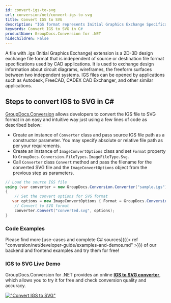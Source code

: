 ```yaml
---
id: convert-igs-to-svg
url: conversion/net/convert-igs-to-svg
title: Convert IGS to SVG
description: "IGS format represents Initial Graphics Exchange Specification (IGES) with .igs extension. Learn how to convert IGS to SVG file programmatically in C# language using GroupDocs.Conversion for .NET library."
keywords: Convert IGS to SVG in C#
productName: GroupDocs.Conversion for .NET
hideChildren: False
---
```


A file with .igs (Initial Graphics Exchange) extension is a 2D-3D design exchange file format that is independent of source or destination file format specifications used by CAD applications. It is used to exchange design information about circuit diagrams, wireframes, the freeform surfaces between two independent systems. IGS files can be opened by applications such as Autodesk, FreeCAD, CADEX CAD Exchanger, and other similar applications.

## Steps to convert IGS to SVG in C#

[GroupDocs.Conversion](https://products.groupdocs.com/conversion/net) allows developers to convert the IGS file to SVG format in an easy and intuitive way just using a few lines of code as described below:

* Create an instance of `Converter` class and pass source IGS file path as a constructor parameter. You may specify absolute or relative file path as per your requirements. 
* Create an instance of `ImageConvertOptions` class and set `Format` property to `GroupDocs.Conversion.FileTypes.ImageFileType.Svg`.
* Call `Converter` class `Convert` method and pass the filename for the converted SVG file and the `ImageConvertOptions` object from the previous step as parameters.

```csharp
// Load the source IGS file
using (var converter = new GroupDocs.Conversion.Converter("sample.igs"))
{
    // Set the convert options for SVG format
   var options = new ImageConvertOptions { Format = GroupDocs.Conversion.FileTypes.ImageFileType.Svg };
    // Convert to SVG format
    converter.Convert("converted.svg", options);
}
```

### Code Examples

Please find more [use-cases and complete C# sources]({{< ref "conversion/net/developer-guide/examples-and-demos.md" >}}) of our backend and frontend examples and try them for free!

### IGS to SVG Live Demo

GroupDocs.Conversion for .NET provides an online [**IGS to SVG converter**](https://products.groupdocs.app/conversion/igs-to-svg), which allows you to try it for free and check conversion quality and accuracy.

[!["Convert IGS to SVG"](conversion/net/images/convert-to-svg/convert-igs-to-svg.png)](https://products.groupdocs.app/conversion/igs-to-svg)